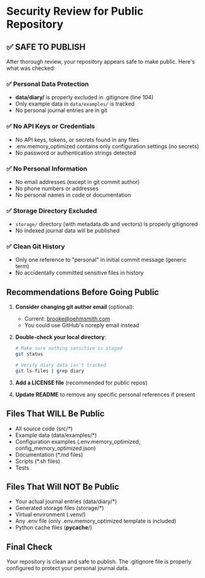 # Security Review for Public Repository

## ✅ SAFE TO PUBLISH

After thorough review, your repository appears safe to make public. Here's what was checked:

### ✅ Personal Data Protection
- **data/diary/** is properly excluded in .gitignore (line 104)
- Only example data in `data/examples/` is tracked
- No personal journal entries are in git

### ✅ No API Keys or Credentials
- No API keys, tokens, or secrets found in any files
- .env.memory_optimized contains only configuration settings (no secrets)
- No password or authentication strings detected

### ✅ No Personal Information
- No email addresses (except in git commit author)
- No phone numbers or addresses
- No personal names in code or documentation

### ✅ Storage Directory Excluded
- `storage/` directory (with metadata.db and vectors) is properly gitignored
- No indexed journal data will be published

### ✅ Clean Git History
- Only one reference to "personal" in initial commit message (generic term)
- No accidentally committed sensitive files in history

## Recommendations Before Going Public

1. **Consider changing git author email** (optional):
   - Current: brooke@oehmsmith.com
   - You could use GitHub's noreply email instead

2. **Double-check your local directory**:
   ```bash
   # Make sure nothing sensitive is staged
   git status

   # Verify diary data isn't tracked
   git ls-files | grep diary
   ```

3. **Add a LICENSE file** (recommended for public repos)

4. **Update README** to remove any specific personal references if present

## Files That WILL Be Public
- All source code (src/*)
- Example data (data/examples/*)
- Configuration examples (.env.memory_optimized, config_memory_optimized.json)
- Documentation (*.md files)
- Scripts (*.sh files)
- Tests

## Files That Will NOT Be Public
- Your actual journal entries (data/diary/*)
- Generated storage files (storage/*)
- Virtual environment (.venv/)
- Any .env file (only .env.memory_optimized template is included)
- Python cache files (__pycache__/)

## Final Check
Your repository is clean and safe to publish. The .gitignore file is properly configured to protect your personal journal data.